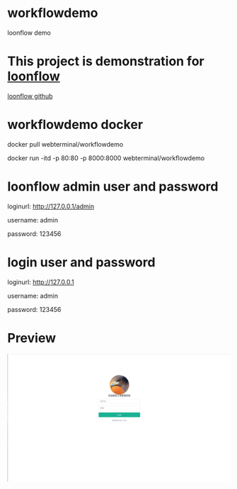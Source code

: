 # workflowdemo
loonflow demo

# This project is demonstration for [loonflow](https://github.com/blackholll/loonflow.git) 
[loonflow github](https://github.com/blackholll/loonflow.git)

# workflowdemo docker
docker pull webterminal/workflowdemo

docker run -itd -p 80:80 -p 8000:8000 webterminal/workflowdemo

# loonflow admin user and password
loginurl: http://127.0.0.1/admin

username: admin

password: 123456

# login user and password
loginurl: http://127.0.0.1

username: admin

password: 123456

# Preview
![demo image](./demo.gif  "demo image")